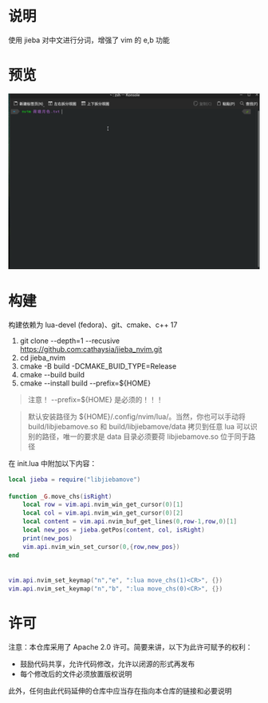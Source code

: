 # 说明

使用 jieba 对中文进行分词，增强了 vim 的 e,b 功能

# 预览

![荷塘月色](./screenshot/荷塘月色.gif)

# 构建

构建依赖为 lua-devel (fedora)、git、cmake、c++ 17

1. git clone --depth=1 --recusive https://github.com:cathaysia/jieba_nvim.git
2. cd jieba_nvim
3. cmake -B build -DCMAKE_BUID_TYPE=Release
4. cmake --build build
5. cmake --install build --prefix=${HOME}

> 注意！ --prefix=${HOME} 是必须的！！！

> 默认安装路径为 ${HOME}/.config/nvim/lua/。当然，你也可以手动将 build/libjiebamove.so 和
> build/libjiebamove/data 拷贝到任意 lua 可以识别的路径，唯一的要求是 data 目录必须要荷
> libjiebamove.so 位于同于路径

在 init.lua 中附加以下内容：

```lua
local jieba = require("libjiebamove")

function _G.move_chs(isRight)
    local row = vim.api.nvim_win_get_cursor(0)[1]
    local col = vim.api.nvim_win_get_cursor(0)[2]
    local content = vim.api.nvim_buf_get_lines(0,row-1,row,0)[1]
    local new_pos = jieba.getPos(content, col, isRight)
    print(new_pos)
    vim.api.nvim_win_set_cursor(0,{row,new_pos})
end


vim.api.nvim_set_keymap("n","e", ":lua move_chs(1)<CR>", {})
vim.api.nvim_set_keymap("n","b", ":lua move_chs(0)<CR>", {})
```

# 许可

注意：本仓库采用了 Apache 2.0 许可。简要来讲，以下为此许可赋予的权利：

- 鼓励代码共享，允许代码修改，允许以闭源的形式再发布
- 每个修改后的文件必须放置版权说明

此外，任何由此代码延伸的仓库中应当存在指向本仓库的链接和必要说明
